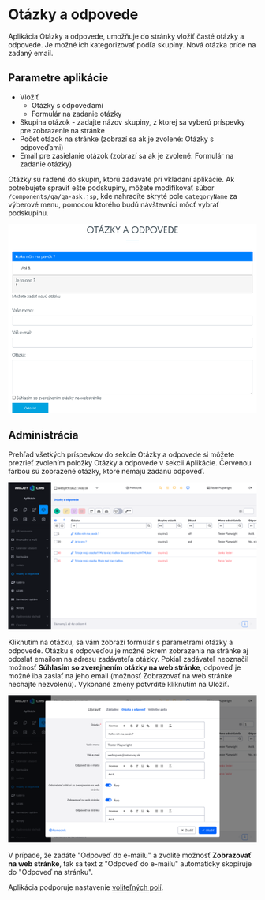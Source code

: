 # Otázky a odpovede

Aplikácia Otázky a odpovede, umožňuje do stránky vložiť časté otázky a odpovede. Je možné ich kategorizovať podľa skupiny. Nová otázka príde na zadaný email.

## Parametre aplikácie

- Vložiť
  - Otázky s odpoveďami
  - Formulár na zadanie otázky
- Skupina otázok - zadajte názov skupiny, z ktorej sa vyberú príspevky pre zobrazenie na stránke
- Počet otázok na stránke (zobrazí sa ak je zvolené: Otázky s odpoveďami)
- Email pre zasielanie otázok (zobrazí sa ak je zvolené: Formulár na zadanie otázky)

Otázky sú radené do skupín, ktorú zadávate pri vkladaní aplikácie. Ak potrebujete spraviť ešte podskupiny, môžete modifikovať súbor ```/components/qa/qa-ask.jsp```, kde nahradíte skryté pole ```categoryName``` za výberové menu, pomocou ktorého budú návštevníci môcť vybrať podskupinu.

![](webform.png)

## Administrácia

Prehľad všetkých príspevkov do sekcie Otázky a odpovede si môžete prezrieť zvolením položky Otázky a odpovede v sekcii Aplikácie. Červenou farbou sú zobrazené otázky, ktoré nemajú zadanú odpoveď.

![](admin.png)

Kliknutím na otázku, sa vám zobrazí formulár s parametrami otázky a odpovede. Otázku s odpoveďou je možné okrem zobrazenia na stránke aj odoslať emailom na adresu zadávateľa otázky. Pokiaľ zadávateľ neoznačil možnosť **Súhlasím so zverejnením otázky na web stránke**, odpoveď je možné iba zaslať na jeho email (možnosť Zobrazovať na web stránke nechajte nezvolenú). Vykonané zmeny potvrdíte kliknutím na Uložiť.

![](admin-edit.png)

V prípade, že zadáte "Odpoveď do e-mailu" a zvolíte možnosť **Zobrazovať na web stránke**, tak sa text z "Odpoveď do e-mailu" automaticky skopíruje do "Odpoveď na stránku".

Aplikácia podporuje nastavenie [voliteľných polí](../../../frontend/webpages/customfields/README.md).
